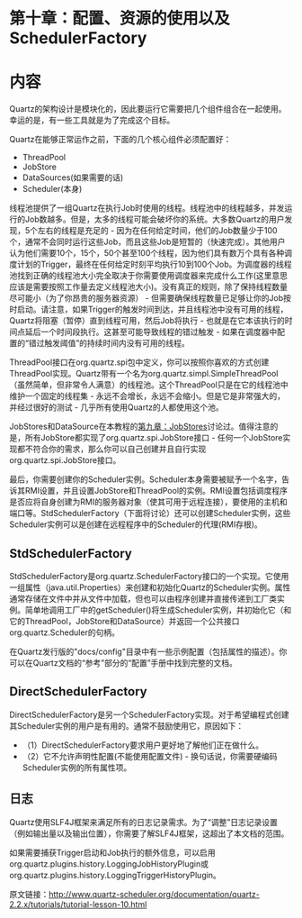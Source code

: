 # 第十章：配置、资源的使用以及SchedulerFactory
# 内容
Quartz的架构设计是模块化的，因此要运行它需要把几个组件组合在一起使用。幸运的是，有一些工具就是为了完成这个目标。

Quartz在能够正常运作之前，下面的几个核心组件必须配置好：
- ThreadPool
- JobStore
- DataSources(如果需要的话)
- Scheduler(本身)

线程池提供了一组Quartz在执行Job时使用的线程。线程池中的线程越多，并发运行的Job数越多。但是，太多的线程可能会破坏你的系统。大多数Quartz的用户发现，5个左右的线程是充足的 - 因为在任何给定时间，他们的Job数量少于100个，通常不会同时运行这些Job，而且这些Job是短暂的（快速完成）。其他用户认为他们需要10个，15个，50个甚至100个线程，因为他们具有数万个具有各种调度计划的Trigger，最终在任何给定时刻平均执行10到100个Job。为调度器的线程池找到正确的线程池大小完全取决于你需要使用调度器来完成什么工作(这里意思应该是需要按照工作量去定义线程池大小)。没有真正的规则，除了保持线程数量尽可能小（为了你昂贵的服务器资源） - 但需要确保线程数量已足够让你的Job按时启动。请注意，如果Trigger的触发时间到达，并且线程池中没有可用的线程，Quartz将阻塞（暂停）直到线程可用，然后Job将执行 - 也就是在它本该执行的时间点延后一个时间段执行。这甚至可能导致线程的错过触发 - 如果在调度器中配置的“错过触发阈值”的持续时间内没有可用的线程。

ThreadPool接口在org.quartz.spi包中定义，你可以按照你喜欢的方式创建ThreadPool实现。Quartz带有一个名为org.quartz.simpl.SimpleThreadPool（虽然简单，但非常令人满意）的线程池。这个ThreadPool只是在它的线程池中维护一个固定的线程集 - 永远不会增长，永远不会缩小。但是它是非常强大的，并经过很好的测试 - 几乎所有使用Quartz的人都使用这个池。

JobStores和DataSource在本教程的[第九章：JobStores](tutorials/lesson-9.md)讨论过。值得注意的是，所有JobStore都实现了org.quartz.spi.JobStore接口 - 任何一个JobStore实现都不符合你的需求，那么你可以自己创建并且自行实现org.quartz.spi.JobStore接口。

最后，你需要创建你的Scheduler实例。Scheduler本身需要被赋予一个名字，告诉其RMI设置，并且设置JobStore和ThreadPool的实例。RMI设置包括调度程序是否应将自身创建为RMI的服务器对象（使其可用于远程连接），要使用的主机和端口等。StdSchedulerFactory（下面将讨论）还可以创建Scheduler实例，这些Scheduler实例可以是创建在远程程序中的Scheduler的代理(RMI存根)。

## StdSchedulerFactory
StdSchedulerFactory是org.quartz.SchedulerFactory接口的一个实现。它使用一组属性（java.util.Properties）来创建和初始化Quartz的Scheduler实例。属性通常存储在文件中并从文件中加载，但也可以由程序创建并直接传递到工厂类实例。简单地调用工厂中的getScheduler()将生成Scheduler实例，并初始化它（和它的ThreadPool，JobStore和DataSource）并返回一个公共接口org.quartz.Scheduler的句柄。

在Quartz发行版的"docs/config"目录中有一些示例配置（包括属性的描述）。你可以在Quartz文档的“参考”部分的“配置”手册中找到完整的文档。

## DirectSchedulerFactory
DirectSchedulerFactory是另一个SchedulerFactory实现。对于希望编程式创建其Scheduler实例的用户是有用的。通常不鼓励使用它，原因如下：
- （1）DirectSchedulerFactory要求用户更好地了解他们正在做什么。
- （2）它不允许声明性配置(不能使用配置文件) - 换句话说，你需要硬编码Scheduler实例的所有属性项。

## 日志
Quartz使用SLF4J框架来满足所有的日志记录需求。为了“调整”日志记录设置（例如输出量以及输出位置），你需要了解SLF4J框架，这超出了本文档的范围。

如果需要捕获Trigger启动和Job执行的额外信息，可以启用org.quartz.plugins.history.LoggingJobHistoryPlugin或org.quartz.plugins.history.LoggingTriggerHistoryPlugin。

原文链接：http://www.quartz-scheduler.org/documentation/quartz-2.2.x/tutorials/tutorial-lesson-10.html